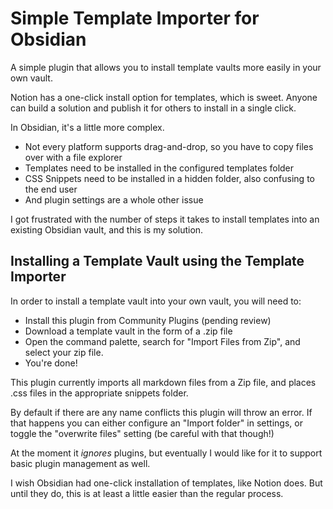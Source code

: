 # Simple Template Importer for Obsidian

A simple plugin that allows you to install template vaults more easily in your own vault.

Notion has a one-click install option for templates, which is sweet. Anyone can build a solution and publish it for others to install in a single click.

In Obsidian, it's a little more complex.

- Not every platform supports drag-and-drop, so you have to copy files over with a file explorer
- Templates need to be installed in the configured templates folder
- CSS Snippets need to be installed in a hidden folder, also confusing to the end user
- And plugin settings are a whole other issue

I got frustrated with the number of steps it takes to install templates into an existing Obsidian vault, and this is my solution.

## Installing a Template Vault using the Template Importer
In order to install a template vault into your own vault, you will need to:

- Install this plugin from Community Plugins (pending review)
- Download a template vault in the form of a .zip file
- Open the command palette, search for "Import Files from Zip", and select your zip file.
- You're done!

This plugin currently imports all markdown files from a Zip file, and places .css files in the appropriate snippets folder.

By default if there are any name conflicts this plugin will throw an error. If that happens you can either configure an "Import folder" in settings, or toggle the "overwrite files" setting (be careful with that though!)

At the moment it _ignores_ plugins, but eventually I would like for it to support basic plugin management as well.

I wish Obsidian had one-click installation of templates, like Notion does. But until they do, this is at least a little easier than the regular process.

